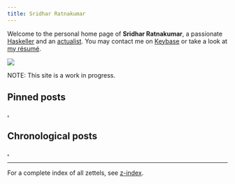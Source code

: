 ```yaml
---
title: Sridhar Ratnakumar
---
```


Welcome to the personal home page of **Sridhar Ratnakumar**, a passionate [Haskeller](https://www.haskell.org/) and an [actualist](https://www.actualists.org/). You may contact me on [Keybase](https://keybase.io/srid) or take a look at [my résumé]( https://srid.keybase.pub/resume.pdf).

![](https://srid.keybase.pub/me-small.jpeg)

NOTE: This site is a work in progress.

## Pinned posts

[.](zquery://search?tag=pinned)

## Chronological posts

[.](zquery://search?tag=chrono&linkTheme=withDate)

---
For a complete index of all zettels, see [z-index](/z-index.html).
